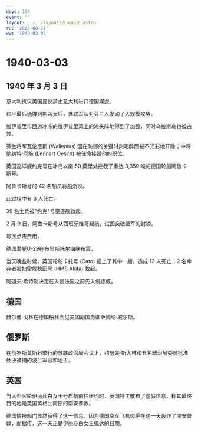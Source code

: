 ```yaml
---
days: 184
event: ''
layout: ../../layouts/Layout.astro
ru: '2022-08-27'
ww: '1940-03-03'
---
```


# 1940-03-03

## 1940 年 3 月 3 日

意大利抗议英国提议禁止意大利进口德国煤炭。

和平最后通牒到期两天后，苏联军队对芬兰人发动了大规模攻势。

维伊普里市西边冰冻的维伊普里湾上的滩头阵地得到了加强，同时乌拉斯岛也被占领。

芬兰将军瓦伦尼斯 (Wallenius)
因在防御的关键时刻喝醉而被不光彩地开除；中将伦纳特·厄施 (Lennart Oesch)
被任命接替他的职位。

英国巡洋舰约克号在冰岛以南 50 英里处拦截了重达 3,359
吨的德国轮船阿鲁卡斯号。

阿鲁卡斯号的 42 名船员将船沉没。

此过程中有 3 人死亡。

39 名士兵被"约克"号驱逐舰救起。

2 月 9 日，阿鲁卡斯号从西班牙维哥起航，试图突破盟军的封锁。

每次点击费用，

德国潜艇U-29在布里斯托尔海峡布雷。

当天晚些时候，英国轮船卡托号 (Cato) 撞上了其中一艘，造成 13 人死亡；2
名幸存者被扫雷舰秋田号 (HMS Akita) 救起。

阿道夫·希特勒决定在入侵法国之前先入侵挪威。

## 德国

赫尔曼·戈林在德国柏林会见美国副国务卿萨姆纳·威尔斯。

## 俄罗斯

在俄罗斯莫斯科举行的苏联政治局会议上，约瑟夫·斯大林和五名政治局委员批准处决被捕的波兰军官和地主。

## 英国

当大型客轮伊丽莎白女王号启航前往纽约时，英国特工散布了虚假信息，称其最终目的地是英国英格兰南部的南安普敦。

德国情报部门显然获得了这一信息，因为德国空军飞机似乎在这一天轰炸了南安普敦，而据传，这一天正是伊丽莎白女王抵达的日期。